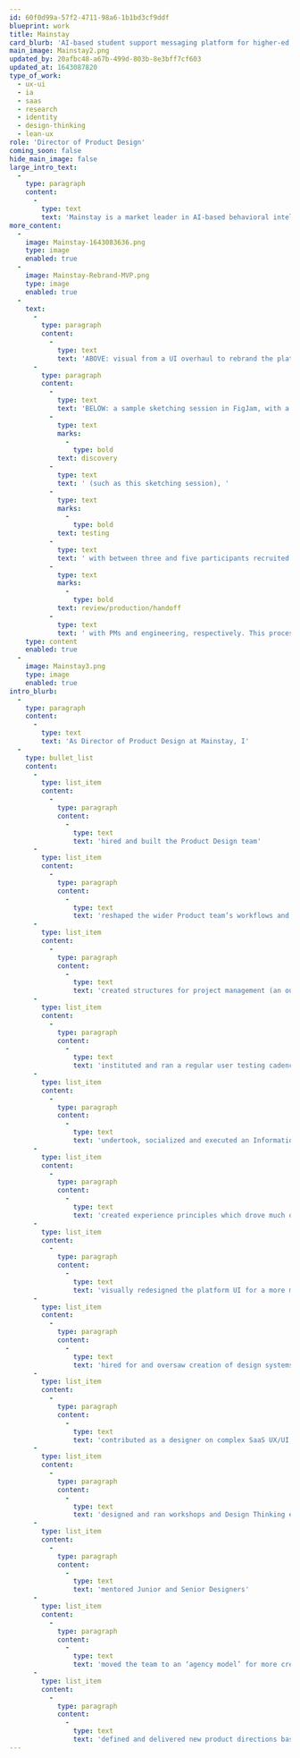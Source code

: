 ```yaml
---
id: 60f0d99a-57f2-4711-98a6-1b1bd3cf9ddf
blueprint: work
title: Mainstay
card_blurb: 'AI-based student support messaging platform for higher-ed, levelling the playing field at historic scale to provide less privileged kids with equal opportunity in life.'
main_image: Mainstay2.png
updated_by: 20afbc48-a67b-499d-803b-8e3bff7cf603
updated_at: 1643087820
type_of_work:
  - ux-ui
  - ia
  - saas
  - research
  - identity
  - design-thinking
  - lean-ux
role: 'Director of Product Design'
coming_soon: false
hide_main_image: false
large_intro_text:
  -
    type: paragraph
    content:
      -
        type: text
        text: 'Mainstay is a market leader in AI-based behavioral intelligence, with a focus on supporting students in higher-ed throughout their journey. Third party studies have shown Mainstay is having a remarkable effect in improving admission, outcomes, and retention for students from less privileged backgrounds, essentially eliminating the difference between these groups and more privileged students who are well supported.'
more_content:
  -
    image: Mainstay-1643083636.png
    type: image
    enabled: true
  -
    image: Mainstay-Rebrand-MVP.png
    type: image
    enabled: true
  -
    text:
      -
        type: paragraph
        content:
          -
            type: text
            text: 'ABOVE: visual from a UI overhaul to rebrand the platform.'
      -
        type: paragraph
        content:
          -
            type: text
            text: 'BELOW: a sample sketching session in FigJam, with a contributing fully remote team of designers, PMs, engineers, and SMEs. We ran a three week sprint cycle, with one week dedicated to '
          -
            type: text
            marks:
              -
                type: bold
            text: discovery
          -
            type: text
            text: ' (such as this sketching session), '
          -
            type: text
            marks:
              -
                type: bold
            text: testing
          -
            type: text
            text: ' with between three and five participants recruited from the college staff who use the platform daily, and '
          -
            type: text
            marks:
              -
                type: bold
            text: review/production/handoff
          -
            type: text
            text: ' with PMs and engineering, respectively. This process combined Design Thinking, Lean UX, and Agile, allowing us to innovate fast and rapidly improve the platform as a whole.'
    type: content
    enabled: true
  -
    image: Mainstay3.png
    type: image
    enabled: true
intro_blurb:
  -
    type: paragraph
    content:
      -
        type: text
        text: 'As Director of Product Design at Mainstay, I'
  -
    type: bullet_list
    content:
      -
        type: list_item
        content:
          -
            type: paragraph
            content:
              -
                type: text
                text: 'hired and built the Product Design team'
      -
        type: list_item
        content:
          -
            type: paragraph
            content:
              -
                type: text
                text: 'reshaped the wider Product team’s workflows and structure around Agile and Lean processes'
      -
        type: list_item
        content:
          -
            type: paragraph
            content:
              -
                type: text
                text: 'created structures for project management (an outcome-oriented framework for providing value and contextualizing activity and decision making at every level from macro strategic themes and initiatives to micro user stories and acceptance criteria)'
      -
        type: list_item
        content:
          -
            type: paragraph
            content:
              -
                type: text
                text: 'instituted and ran a regular user testing cadence and iterative workflows to validate initiatives, improve usability, and drive generative insight'
      -
        type: list_item
        content:
          -
            type: paragraph
            content:
              -
                type: text
                text: 'undertook, socialized and executed an Information Architecture revamp of entire platform, critically necessary to aligning the platform to the sales narrative, paying off design and tech debt, reducing time to value, unlocking lower friction and more approachable, empowering partner success managers to focus on driving goals rather than troubleshooting, and laying the foundation to scale to new verticals'
      -
        type: list_item
        content:
          -
            type: paragraph
            content:
              -
                type: text
                text: 'created experience principles which drove much of the IA and subtler aspects of the platform and became a point of reference for the wider company'
      -
        type: list_item
        content:
          -
            type: paragraph
            content:
              -
                type: text
                text: 'visually redesigned the platform UI for a more modern, organic, approachable feel'
      -
        type: list_item
        content:
          -
            type: paragraph
            content:
              -
                type: text
                text: 'hired for and oversaw creation of design systems and component library, ensuring platform-wide accessibility, speed of design and engineering workflows, and a much-improved sales demo experience'
      -
        type: list_item
        content:
          -
            type: paragraph
            content:
              -
                type: text
                text: 'contributed as a designer on complex SaaS UX/UI, from napkin sketch through to engineering QA at every level of fidelity'
      -
        type: list_item
        content:
          -
            type: paragraph
            content:
              -
                type: text
                text: 'designed and ran workshops and Design Thinking exercises with multiple teams across the company to help inform strategic roadmaps and product direction'
      -
        type: list_item
        content:
          -
            type: paragraph
            content:
              -
                type: text
                text: 'mentored Junior and Senior Designers'
      -
        type: list_item
        content:
          -
            type: paragraph
            content:
              -
                type: text
                text: 'moved the team to an ‘agency model’ for more creative exchange than the ‘pod’ or ‘embedded’ model allows, and incorporated PMs and engineers into this as peer-contributors'
      -
        type: list_item
        content:
          -
            type: paragraph
            content:
              -
                type: text
                text: 'defined and delivered new product directions based on user insights and business goals.'
---
```

